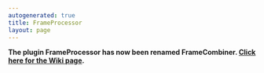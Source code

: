 ```yaml
---
autogenerated: true
title: FrameProcessor
layout: page
---
```


**The plugin FrameProcessor has now been renamed FrameCombiner. [Click
here for the Wiki page](https://micro-manager.org/wiki/FrameCombiner).**
